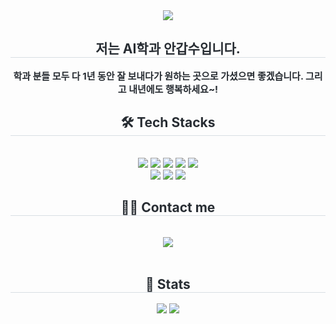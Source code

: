 <div align= "center">
    <img src="https://capsule-render.vercel.app/api?type=wave&color=gradient&height=180&text=안녕하세요.&animation=fadeIn&fontColor=000000&fontSize=60" />
    </div>
    <div align= "center"> 
    <h2 style="border-bottom: 1px solid #d8dee4; color: #282d33;"> 저는 AI학과 안갑수입니다. </h2>  
    <div style="font-weight: 700; font-size: 15px; text-align: center; color: #282d33;"> 학과 분들 모두 다 1년 동안 잘 보내다가 원하는 곳으로 가셨으면 좋겠습니다. 그리고 내년에도 행복하세요~! </div> 
    </div>
    <div align= "center">
    <h2 style="border-bottom: 1px solid #d8dee4; color: #282d33;"> 🛠️ Tech Stacks </h2> <br> 
    <div style="margin: 0 auto; text-align: center;" align= "center"> <img src="https://img.shields.io/badge/C++-00599C?style=plastic&logo=C%2B%2B&logoColor=white">
          <img src="https://img.shields.io/badge/C-A8B9CC?style=plastic&logo=C&logoColor=white">
          <img src="https://img.shields.io/badge/Git-F05032?style=plastic&logo=Git&logoColor=white">
          <img src="https://img.shields.io/badge/HTML5-E34F26?style=plastic&logo=HTML5&logoColor=white">
          <img src="https://img.shields.io/badge/Java-007396?style=plastic&logo=Java&logoColor=white">
          <br/><img src="https://img.shields.io/badge/Javascript-F7DF1E?style=plastic&logo=Javascript&logoColor=white">
          <img src="https://img.shields.io/badge/Next.js-000000?style=plastic&logo=Next.js&logoColor=white">
          <img src="https://img.shields.io/badge/Python-3776AB?style=plastic&logo=Python&logoColor=white">
          </div>
    </div>
    <div align= "center">
    <h2 style="border-bottom: 1px solid #d8dee4; color: #282d33;"> 🧑‍💻 Contact me </h2> <br> 
    <div align= "center"> <a href=mailto:a01087520839@gmail.com> <img src="https://img.shields.io/badge/Gmail-EA4335?style=plastic&logo=Gmail&logoColor=white&link=mailto:a01087520839@gmail.com"> </a>
          </div>  <br> 
    <div align= "center">  </div> 
    </div>
    <div align= "center"> 
    <h2 style="border-bottom: 1px solid #d8dee4; color: #282d33;"> 🏅 Stats </h2> <div align= "center"> <img src="https://github-readme-stats.vercel.app/api?username=angapsu&bg_color=180,000000,&title_color=000000&text_color=000000"
         /> <img src="https://github-readme-stats.vercel.app/api/top-langs/?username=angapsu&layout=compact&bg_color=180,000000,&title_color=000000&text_color=000000"
           /> </div> 
    </div>
    
